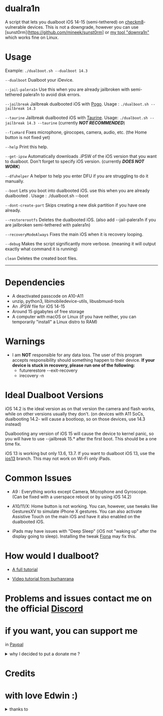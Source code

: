 # dualra1n

A script that lets you dualboot iOS 14-15 (semi-tethered) on [checkm8](https://www.theiphonewiki.com/wiki/Checkm8_Exploit)-vulnerable devices. This is not a downgrade, however you can use [sunst0rm](https://github.com/mineek/sunst0rm] or [my tool "downra1n"](https://github.com/edwin170/downr1n) which works fine on Linux.


# Usage

Example: `./dualboot.sh --dualboot 14.3`

`--dualboot`          Dualboot your iDevice.

`--jail-palera1n`     Use this when you are already jailbroken with semi-tethered palera1n to avoid disk errors. 

`--jailbreak`         Jailbreak dualbooted iOS with [Pogo](https://github.com/elihwyma/Pogo). Usage :  `./dualboot.sh --jailbreak 14.3`

`--taurine`           Jailbreak dualbooted iOS with [Taurine](https://taurine.app). Usage: `./dualboot.sh --jailbreak 14.3 --taurine` (currently ***NOT RECOMMENDED***)
   
`--fixHard`           Fixes microphone, girocopes, camera, audio, etc. (the Home button is not fixed yet)

`--help`              Print this help.
       
`--get-ipsw`          Automatically downloads .iPSW of the iOS version that you want to dualboot. Don't forget to specify iOS version. (currently ***DOES NOT WORK***)

`--dfuhelper`         A helper to help you enter DFU if you are struggling to do it manually.

`--boot`              Lets you boot into dualbooted iOS. use this when you are already dualbooted . Usage : ./dualboot.sh --boot

`--dont-create-part`   Skips creating a new disk partition if you have one already.

`--restorerootfs`     Deletes the dualbooted iOS. (also add --jail-palera1n if you are jailbroken semi-tethered with palera1n)
    
`--recoveryModeAlways`    Fixes the main iOS when it is recovery looping.

`--debug`             Makes the script significantly more verbose. (meaning it will output exactly what command it is running)

`clean`               Deletes the created boot files.

---
# Dependencies
- A deactivated passcode on A10-A11 
- unzip, python3, libimobiledevice-utils, libusbmuxd-tools
- An .iPSW file for iOS 14-15 
- Around 15 gigabytes of free storage
- A computer with macOS or Linux (if you have neither, you can temporarily "install" a Linux distro to RAM)
# Warnings
- I am **NOT** responsible for any data loss. The user of this program accepts responsibility should something happen to their device.
 **If your device is stuck in recovery, please run one of the following:**
   - futurerestore --exit-recovery
   - irecovery -n

# Ideal Dualboot Versions
iOS 14.2 is the ideal version as on that version the camera and flash works, while on other versions usually they don't. (on devices with A11 SoCs, dualbooting 14.2- will cause a bootloop, so on those devices, use 14.3 instead)

Dualbooting any version of iOS 15 will cause the device to kernel panic, so you will have to use --jailbreak 15.* after the first boot. This should be a one time fix.

iOS 13 is working but only 13.6, 13.7. If you want to dualboot iOS 13, use the [ios13](https://github.com/dualra1n/dualra1n/tree/ios13) branch. This may not work on Wi-Fi only iPads.

# Common Issues

- A9 : Everything works except Camera, Microphone and Gyroscope. (Can be fixed with a userspace reboot or by using iOS 14.2)

- A10/11/X: Home button is not working. You can, however, use tweaks like GesturesXV to simulate iPhone X gestures. You can also activate Assistive Touch on the main iOS and have it also enabled on the dualbooted iOS.

- iPads may have issues with "Deep Sleep" (iOS not "waking up" after the display going to sleep). Installing the tweak [Fiona](https://www.ios-repo-updates.com/repository/julioverne-s-repo/package/com.julioverne.fiona/) may fix this.


# How would I dualboot?

- [A full tutorial](https://github.com/dualra1n/dualra1n/blob/main/tutorial.md)

- [Video tutorial from burhanrana](https://www.youtube.com/watch?v=4iCZv7Ox5AA)

# Problems and issues contact me on the official [Discord](https://discord.gg/E6jj48hzd5)


# if you want, you can support me 

in [Paypal](https://www.paypal.me/EdwinNunez2004)
<details><summary>why I decided to put a donate me ?</summary>
    dualran its not a team, this is just a name for this tool, this means that i created this script, therefore you can support me with whatever you have, that its important for me because rn I am not working cause this tool and i would be glad to receive something for it. if you cant no problem, just enjoy this.
</details>


# Credits

# with love Edwin :)

<details><summary>thanks to</summary>
<p>

- [Edwin](https://github.com/edwin170) owner :)

- [Fatih](https://github.com/swayea) for helping with the readme, testing linux support and being a very good person
- Edward, my brother, for giving me a Hackintosh to test this on
- [azaz0322](https://github.com/m00nl1ghts), [Huy Nguyen](https://github.com/34306), [Uckermark](https://github.com/Uckermark) and [aditya11110](https://github.com/aditya11110) for helping with the readme\

- [palera1n](https://github.com/palera1n) for some of the code
- [Dualboot guide](https://dualbootfun.github.io/) for the guide
- [blacktop](https://github.com/blacktop) for the iPSW downloader
- [Nathan](https://github.com/verygenericname) for the ramdisk
- [Amy](https://github.com/elihwyma) for the [Pogo](https://github.com/elihwyma/Pogo) app
- [checkra1n](https://github.com/checkra1n) for the base of the kpf
- [m1sta](https://github.com/m1stadev) for [pyimg4](https://github.com/m1stadev/PyIMG4)
- [tihmstar](https://github.com/tihmstar) for [pzb](https://github.com/tihmstar/partialZipBrowser)/original [iBoot64Patcher](https://github.com/tihmstar/iBoot64Patcher)/original [liboffsetfinder64](https://github.com/tihmstar/liboffsetfinder64)/[img4tool](https://github.com/tihmstar/img4tool)
- [xerub](https://github.com/xerub) for [img4lib](https://github.com/xerub/img4lib) and [restored_external](https://github.com/xerub/sshrd) in the ramdisk
- [libimobiledevice](https://github.com/libimobiledevice) for several tools used in this project (irecovery, ideviceenterrecovery etc), and [nikias](https://github.com/nikias) for keeping it up to date
- [Dora](https://github.com/dora2-iOS) for kpf
- [Sam Bingner](https://github.com/sbingner) for [Substitute](https://github.com/sbingner/substitute)
- [CoolStar](https://github.com/coolstar) for [Libhooker]
- [Ralp0045](https://github.com/Ralph0045/Kernel64Patcher) for the amazing dtree_patcher and kernel64patcher
</details>
</p>
